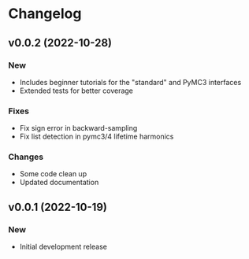 Changelog
=========

v0.0.2 (2022-10-28)
-------------------

### New

- Includes beginner tutorials for the "standard" and PyMC3 interfaces
- Extended tests for better coverage

### Fixes

- Fix sign error in backward-sampling
- Fix list detection in pymc3/4 lifetime harmonics

### Changes

- Some code clean up
- Updated documentation


v0.0.1 (2022-10-19)
-------------------

### New

- Initial development release
